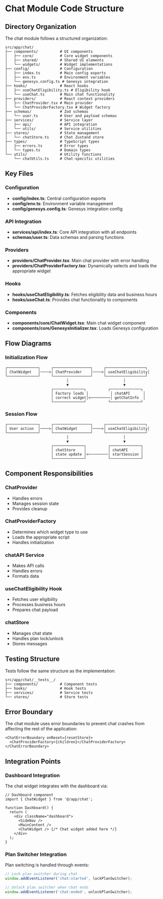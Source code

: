 # Chat Module Code Structure

## Directory Organization

The chat module follows a structured organization:

```
src/app/chat/
├── components/          # UI components
│   ├── core/            # Core widget components
│   ├── shared/          # Shared UI elements
│   └── widgets/         # Widget implementations
├── config/              # Configuration
│   ├── index.ts         # Main config exports
│   ├── env.ts           # Environment variables
│   └── genesys.config.ts # Genesys integration
├── hooks/               # React hooks
│   ├── useChatEligibility.ts # Eligibility hook
│   └── useChat.ts       # Main chat functionality
├── providers/           # React context providers
│   ├── ChatProvider.tsx # Main provider
│   └── ChatProviderFactory.tsx # Widget factory
├── schemas/             # Zod schemas
│   └── user.ts          # User and payload schemas
├── services/            # Service layer
│   ├── api/             # API integration
│   └── utils/           # Service utilities
├── stores/              # State management
│   └── chatStore.ts     # Chat Zustand store
├── types/               # TypeScript types
│   ├── errors.ts        # Error types
│   └── types.ts         # Domain types
└── utils/               # Utility functions
    └── chatUtils.ts     # Chat-specific utilities
```

## Key Files

### Configuration

- **config/index.ts**: Central configuration exports
- **config/env.ts**: Environment variable management
- **config/genesys.config.ts**: Genesys integration config

### API Integration

- **services/api/index.ts**: Core API integration with all endpoints
- **schemas/user.ts**: Data schemas and parsing functions

### Providers

- **providers/ChatProvider.tsx**: Main chat provider with error handling
- **providers/ChatProviderFactory.tsx**: Dynamically selects and loads the appropriate widget

### Hooks

- **hooks/useChatEligibility.ts**: Fetches eligibility data and business hours
- **hooks/useChat.ts**: Provides chat functionality to components

### Components

- **components/core/ChatWidget.tsx**: Main chat widget component
- **components/core/GenesysInitializer.tsx**: Loads Genesys configuration

## Flow Diagrams

### Initialization Flow

```
┌──────────────┐     ┌─────────────────┐     ┌──────────────────┐
│ ChatWidget   │────>│ ChatProvider    │────>│ useChatEligibility│
└──────────────┘     └─────────────────┘     └──────────────────┘
                            │                         │
                            ▼                         ▼
                     ┌──────────────┐          ┌──────────────┐
                     │ Factory loads │          │ chatAPI      │
                     │ correct widget│<─────────│ getChatInfo  │
                     └──────────────┘          └──────────────┘
```

### Session Flow

```
┌──────────────┐     ┌─────────────────┐     ┌──────────────────┐
│ User action  │────>│ ChatWidget      │────>│ useChatEligibility│
└──────────────┘     └─────────────────┘     └──────────────────┘
                            │                         │
                            ▼                         ▼
                     ┌──────────────┐          ┌──────────────┐
                     │ chatStore    │          │ chatAPI      │
                     │ state update │<─────────│ startSession │
                     └──────────────┘          └──────────────┘
```

## Component Responsibilities

### ChatProvider

- Handles errors
- Manages session state
- Provides cleanup

### ChatProviderFactory

- Determines which widget type to use
- Loads the appropriate script
- Handles initialization

### chatAPI Service

- Makes API calls
- Handles errors
- Formats data

### useChatEligibility Hook

- Fetches user eligibility
- Processes business hours
- Prepares chat payload

### chatStore

- Manages chat state
- Handles plan lock/unlock
- Stores messages

## Testing Structure

Tests follow the same structure as the implementation:

```
src/app/chat/__tests__/
├── components/          # Component tests
├── hooks/               # Hook tests
├── services/            # Service tests
└── stores/              # Store tests
```

## Error Boundary

The chat module uses error boundaries to prevent chat crashes from affecting the rest of the application:

```tsx
<ChatErrorBoundary onReset={resetStore}>
  <ChatProviderFactory>{children}</ChatProviderFactory>
</ChatErrorBoundary>
```

## Integration Points

### Dashboard Integration

The chat widget integrates with the dashboard via:

```tsx
// Dashboard component
import { ChatWidget } from '@/app/chat';

function Dashboard() {
  return (
    <div className="dashboard">
      <SideNav />
      <MainContent />
      <ChatWidget /> {/* Chat widget added here */}
    </div>
  );
}
```

### Plan Switcher Integration

Plan switching is handled through events:

```typescript
// Lock plan switcher during chat
window.addEventListener('chat:started', lockPlanSwitcher);

// Unlock plan switcher when chat ends
window.addEventListener('chat:ended', unlockPlanSwitcher);
```
